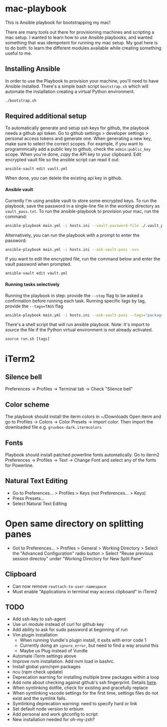 # mac-playbook

This is Ansible playbook for bootstrapping my mac!

There are many tools out there for provisioning machines and scripting a mac
setup.  I wanted to learn how to use Ansible playbooks, and wanted something
that was idempotent for running my mac setup. My goal here is to do both: to
learn the different modules available while creating something useful to me.

## Installing Ansible

In order to use the Playbook to provision your machine, you'll need to have
Ansible installed. There's a simple bash script `bootstrap.sh` which will
automate the installation creating a virtual Python environment.

```bash
./bootstrap.sh
```

## Required additional setup

To automatically generate and setup ssh keys for github, the playbook needs a
github api token. Go to github settings > developer settings > personal access
tokens and generate one. When generating a new key, make sure to select the
correct scopes. For example, if you want to programmically add a public key to
github, check the `admin:public_key` scope. When you're done, copy the API key
to your clipboard.  Edit encrypted vault file so the ansible script can read it
out:

```
ansible-vault edit vault.yml
```
When done, you can delete the existing api key in github.

#### Ansible vault

Currently I'm using ansible vault to store some encrypted keys. To run the
playbook, save the password in a single-line file in the working directory as
`vault_pass.txt`.  To run the ansible-playbook to provision your mac, run the
command:

```bash
ansible-playbook main.yml -i hosts.ini --vault-password-file ./.vault_pass.txt -vvv
```

Alternatively, you can run the playbook with a prompt to enter the password:

```bash
ansible-playbook main.yml -i hosts.ini --ask-vault-pass -vvv
```

If you want to edit the encrypted file, run the command below and enter the
vault password when prompted.

```
ansible-vault edit vault.yml
```

#### Running tasks selectively

Running the playbook in step: provide the `--step` flag to be asked a
confirmation before running each task.
Running specific tags by tag, provide the `--tags=TAGS` flag

```bash
ansible-playbook main.yml -i hosts.ini --ask-vault-pass --tags="packages, brew" --step
```

There's a shell script that will run ansible playbook. Note: It's import to
_source_ the file if the Python virtual environment is not already activated. 

```
source run.sh [tags]
```

# iTerm2

## Silence bell
Preferences -> Profiles -> Terminal tab -> Check "Silence bell"

## Color scheme
The playbook should install the iterm colors in ~/Downloads
Open iterm and go to Profiles -> Colors -> Color Presets -> import color.
Then import the downloaded file e.g. `gruvbox-dark.itermcolors`

## Fonts
Playbook should install patched powerline fonts automatically. Go to iterm2
Preferences -> Profiles -> Text -> Change Font and select any of the fonts
for Powerline.

## Natural Text Editing

- Go to Preferences... > Profiles > Keys (not Preferences... > Keys)
- Press Presets...
- Select Natural Text Editing

# Open same directory on splitting panes

- Got to Preferences... > Profiles > General > Working Directory > Select the
  "Advanced Configuration" radio button > Select "Reuse previous session
directoy" under "Working Directory for New Split Pane"

## Clipboard
* Can now remove `reattach-to-user-namespace`
* Must enable "Applications in terminal may access clipboard" in iTerm2

## TODO
* Add ssh-key to ssh-agent
* Use uri module instead of curl for github key
* Add ability to ask for sudo password at beginning of run
* Vim plugin installation
  * When running Vundle's plugin install, it exits with error code 1
  * Currently doing an `ignore_error`, but need to find a way around this
  * Maybe us Plug instead of Vundle
* Automate iTerm settings above
* Improve nvm installation. Add nvm load in bashrc.
* Install global yarn/npm packages
* ncu (npm check update)
* Deprecation warning for installing multiple brew packages within a loop
* Add note about checking against github's ssh fingerprint. Details [here](https://help.github.com/en/github/authenticating-to-github/githubs-ssh-key-fingerprints).
* When symlinking dotfile, check for existing and gracefully replace
* When symlinking vscode settings for the first time, settings files do not exist and the symlink fails.
* Symlinking deprecation warning: need to specify hard or link
* Set default node version to erbium
* Add personal and work gitconfig to script
* New installation needed for oh-my-zsh?
